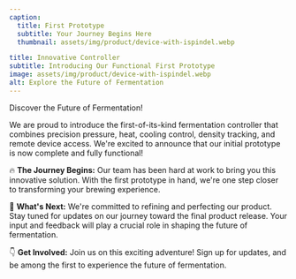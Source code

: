 ```yaml
---
caption:
  title: First Prototype
  subtitle: Your Journey Begins Here
  thumbnail: assets/img/product/device-with-ispindel.webp

title: Innovative Controller
subtitle: Introducing Our Functional First Prototype
image: assets/img/product/device-with-ispindel.webp
alt: Explore the Future of Fermentation
---
```


Discover the Future of Fermentation!

We are proud to introduce the first-of-its-kind fermentation controller that combines precision pressure, heat, cooling control, density tracking, and remote device access. We're excited to announce that our initial prototype is now complete and fully functional!

🔥 **The Journey Begins:**
Our team has been hard at work to bring you this innovative solution. With the first prototype in hand, we're one step closer to transforming your brewing experience.

📅 **What's Next:**
We're committed to refining and perfecting our product. Stay tuned for updates on our journey toward the final product release. Your input and feedback will play a crucial role in shaping the future of fermentation.

👇 **Get Involved:**
Join us on this exciting adventure! Sign up for updates, and be among the first to experience the future of fermentation.
